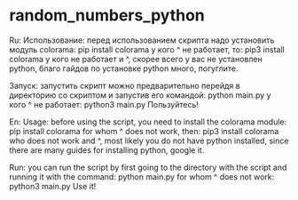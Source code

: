# random_numbers_python
Ru:
Использование:
перед использованием скрипта надо установить модуль colorama:
pip install colorama
у кого ^ не работает, то:
pip3 install colorama
у кого не работает и ^, скорее всего у вас не установлен python, благо гайдов по установке python много, погуглите.

Запуск:
запустить скрипт можно предварительно перейдя в директорию со скриптом и запустив его командой:
python main.py
у кого ^ не работает:
python3 main.py
Пользуйтесь!


En:
Usage:
before using the script, you need to install the colorama module:
pip install colorama
for whom ^ does not work, then:
pip3 install colorama
who does not work and ^, most likely you do not have python installed, since there are many guides for installing python, google it.

Run:
you can run the script by first going to the directory with the script and running it with the command:
python main.py
for whom ^ does not work:
python3 main.py
Use it! 
